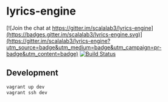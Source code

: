 lyrics-engine
=============

[![Join the chat at https://gitter.im/scalalab3/lyrics-engine](https://badges.gitter.im/scalalab3/lyrics-engine.svg)](https://gitter.im/scalalab3/lyrics-engine?utm_source=badge&utm_medium=badge&utm_campaign=pr-badge&utm_content=badge)
[![Build Status](https://travis-ci.org/fvlad/lyrics-engine.svg?branch=master)](https://travis-ci.org/fvlad/lyrics-engine)


Development
-----------

```bash
vagrant up dev
vagrant ssh dev
```
